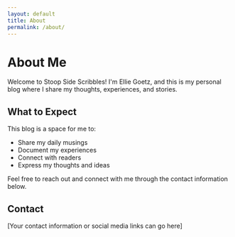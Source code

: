 ```yaml
---
layout: default
title: About
permalink: /about/
---
```


# About Me

Welcome to Stoop Side Scribbles! I'm Ellie Goetz, and this is my personal blog where I share my thoughts, experiences, and stories.

## What to Expect

This blog is a space for me to:
- Share my daily musings
- Document my experiences
- Connect with readers
- Express my thoughts and ideas

Feel free to reach out and connect with me through the contact information below.

## Contact

[Your contact information or social media links can go here] 